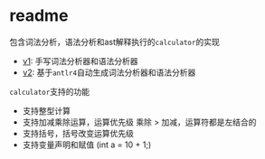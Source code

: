 # readme

包含词法分析，语法分析和ast解释执行的`calculator`的实现

- [v1](https://github.com/caijw/calculator/tree/master/v1): 手写词法分析器和语法分析器
- [v2](https://github.com/caijw/calculator/tree/master/v2): 基于`antlr4`自动生成词法分析器和语法分析器

`calculator`支持的功能

- 支持整型计算
- 支持加减乘除运算，运算优先级 乘除 > 加减，运算符都是左结合的
- 支持括号，括号改变运算优先级
- 支持变量声明和赋值 (int a = 10 + 1;)
